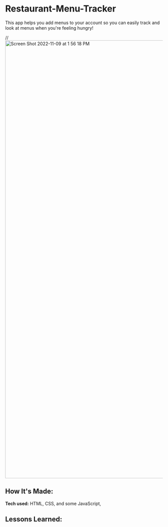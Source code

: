 # Restaurant-Menu-Tracker

This app helps you add menus to your account so you can easily track and look at menus when you're feeling hungry! 



//<img width="1396" alt="Screen Shot 2022-11-09 at 1 56 18 PM" src="https://user-images.githubusercontent.com/103069153/200928516-de8857d9-9751-4fe8-8026-bd1065d2eded.png">


## How It's Made:

**Tech used:** HTML, CSS, and some JavaScript, 




## Lessons Learned:





